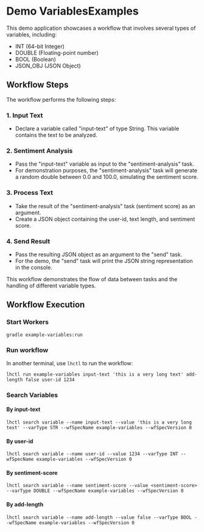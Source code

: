 # Demo VariablesExamples

This demo application showcases a workflow that involves several types of variables, including:
- INT (64-bit Integer)
- DOUBLE (Floating-point number)
- BOOL (Boolean)
- JSON_OBJ (JSON Object)
## Workflow Steps
The workflow performs the following steps:

### 1. Input Text
- Declare a variable called "input-text" of type String. This variable contains the text to be analyzed.
### 2. Sentiment Analysis
- Pass the "input-text" variable as input to the "sentiment-analysis" task.
- For demonstration purposes, the "sentiment-analysis" task will generate a random double between 0.0 and 100.0, simulating the sentiment score.
### 3. Process Text
- Take the result of the "sentiment-analysis" task (sentiment score) as an argument.
- Create a JSON object containing the user-id, text length, and sentiment score.
### 4. Send Result
- Pass the resulting JSON object as an argument to the "send" task.
- For the demo, the "send" task will print the JSON string representation in the console.

This workflow demonstrates the flow of data between tasks and the handling of different variable types.

## Workflow Execution


### Start Workers

```
gradle example-variables:run
```

### Run workflow

In another terminal, use `lhctl` to run the workflow:

```
lhctl run example-variables input-text 'this is a very long text' add-length false user-id 1234
```

### Search Variables

#### By input-text
```
lhctl search variable --name input-text --value 'this is a very long text' --varType STR --wfSpecName example-variables --wfSpecVersion 0
```
#### By user-id

```
lhctl search variable --name user-id --value 1234 --varType INT --wfSpecName example-variables --wfSpecVersion 0
```

#### By sentiment-score

```
lhctl search variable --name sentiment-score --value <sentiment-score> --varType DOUBLE --wfSpecName example-variables --wfSpecVersion 0
```

#### By add-length

```
lhctl search variable --name add-length --value false --varType BOOL --wfSpecName example-variables --wfSpecVersion 0
```
